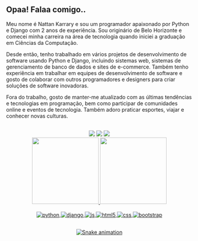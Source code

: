 ## Opaa! Falaa comigo..
Meu nome é Nattan Karrary e sou um programador apaixonado por Python e Django com 2 anos de experiência. Sou originário de Belo Horizonte e comecei minha carreira na área de tecnologia quando iniciei a graduação em Ciências da Computação.

Desde então, tenho trabalhado em vários projetos de desenvolvimento de software usando Python e Django, incluindo sistemas web, sistemas de gerenciamento de banco de dados e sites de e-commerce. Também tenho experiência em trabalhar em equipes de desenvolvimento de software e gosto de colaborar com outros programadores e designers para criar soluções de software inovadoras.

Fora do trabalho, gosto de manter-me atualizado com as últimas tendências e tecnologias em programação, bem como participar de comunidades online e eventos de tecnologia. Também adoro praticar esportes, viajar e conhecer novas culturas.

<br>
<div align="center">  
  <a href="https://instagram.com/karrary" target="_blank"><img src="https://img.shields.io/badge/-Instagram-%23E4405F?style=for-the-badge&logo=instagram&logoColor=white" target="_blank"></a>
  <a href = "mailto:nattanmiranda@gmail.com"><img src="https://img.shields.io/badge/-Gmail-%23333?style=for-the-badge&logo=gmail&logoColor=white" target="_blank"></a>
  <a href="https://www.linkedin.com/in/nattan-karrary-41909313a/" target="_blank"><img src="https://img.shields.io/badge/-LinkedIn-%230077B5?style=for-the-badge&logo=linkedin&logoColor=white" target="_blank"></a>
</div>  
<div align="center">
  <a href="https://github.com/Karrary37">
  <img height="180em" src="https://github-readme-stats.vercel.app/api?username=Karrary37&show_icons=true&theme=dark&include_all_commits=true&count_private=true"/>
  <img height="180em" src="https://github-readme-stats.vercel.app/api/top-langs/?username=Karrary37&layout=compact&langs_count=7&theme=dark"/>
</div>

<div style="display: inline_block" align="center"><br>
  <img align="center" alt="python" src="https://img.shields.io/badge/Python-3776AB?style=for-the-badge&logo=python&logoColor=white" />
  <img align="center" alt="django" src="https://img.shields.io/badge/Django-092E20?style=for-the-badge&logo=django&logoColor=white" />
  <img align="center" alt="js" src="https://img.shields.io/badge/JavaScript-F7DF1E?style=for-the-badge&logo=javascript&logoColor=black" />
  <img align="center" alt="html5" src="https://img.shields.io/badge/HTML5-E34F26?style=for-the-badge&logo=html5&logoColor=white" />
  <img align="center" alt="css" src="https://img.shields.io/badge/CSS3-1572B6?style=for-the-badge&logo=css3&logoColor=white" />
  <img align="center" alt="bootstrap" src="https://img.shields.io/badge/Bootstrap-563D7C?style=for-the-badge&logo=bootstrap&logoColor=white" />
</div>
  
  ##
 
<div style="display: inline_block" align="center"> 
 
  ![Snake animation](https://github.com/Karrary37/karrary37/blob/output/github-contribution-grid-snake.svg)
 
</div>
